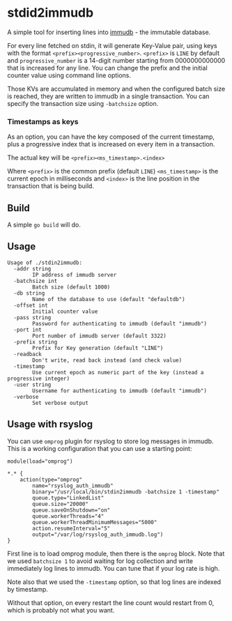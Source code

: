 # stdid2immudb 

A simple tool for inserting lines into [immudb](https://github.com/codenotary/immudb) - the immutable database.

For every line fetched on stdin, it will generate Key-Value pair, using keys with the format `<prefix><progressive_number>`. `<prefix>` is `LINE` by default and `progressive_number` is a 14-digit number starting from 0000000000000 that is increased for any line. You can change the prefix and the initial counter value using command line options.

Those KVs are accumulated in memory and when the configured batch size is reached, they are written to immudb in a single transaction. You can specify the transaction size using `-batchsize` option.

### Timestamps as keys
As an option, you can have the key composed of the current timestamp, plus a progressive index that is increased on every item in a transaction.

The actual key will be `<prefix><ms_timestamp>.<index>`

Where `<prefix>` is the common prefix (default `LINE`) `<ms_timestamp>` is the current epoch in milliseconds and `<index>` is the line position in the transaction that is being build.

## Build

A simple `go build` will do.

## Usage
```
Usage of ./stdin2immudb:
  -addr string
        IP address of immudb server
  -batchsize int
        Batch size (default 1000)
  -db string
        Name of the database to use (default "defaultdb")
  -offset int
        Initial counter value
  -pass string
        Password for authenticating to immudb (default "immudb")
  -port int
        Port number of immudb server (default 3322)
  -prefix string
        Prefix for Key generation (default "LINE")
  -readback
        Don't write, read back instead (and check value)
  -timestamp
        Use current epoch as numeric part of the key (instead a progressive integer)
  -user string
        Username for authenticating to immudb (default "immudb")
  -verbose
        Set verbose output

```

## Usage with rsyslog

You can use `omprog` plugin for rsyslog to store log messages in immudb. This is a working configuration that you can use a starting point:
```
module(load="omprog")

*.* {
    action(type="omprog"
        name="rsyslog_auth_immudb"
        binary="/usr/local/bin/stdin2immudb -batchsize 1 -timestamp"
        queue.type="LinkedList"
        queue.size="20000"
        queue.saveOnShutdown="on"
        queue.workerThreads="4"
        queue.workerThreadMinimumMessages="5000"
        action.resumeInterval="5"
        output="/var/log/rsyslog_auth_immudb.log")
}

```

First line is to load omprog module, then there is the `omprog` block. Note that we used `batchsize 1` to avoid waiting for log collection and write immediately log lines to immudb. You can tune that if your log rate is high. 

Note also that we used the `-timestamp` option, so that log lines are indexed by timestamp.

Without that option, on every restart the line count would restart from 0, which is probably not what you want.
